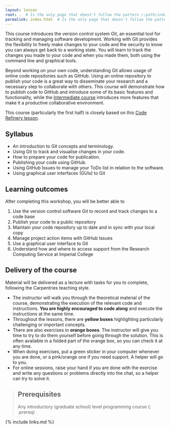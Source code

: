 ```yaml
---
layout: lesson
root: .  # Is the only page that doesn't follow the pattern /:path/index.html
permalink: index.html  # Is the only page that doesn't follow the pattern /:path/index.html
---
```


This course introduces the version control system Git, an essential tool for tracking
and managing software development. Working with Git provides the flexibility to freely
make changes to your code and the security to know you can always get back to a working
state. You will learn to track the changes you made to your code and when you made them,
both using the command line and graphical tools.

Beyond working on your own code, understanding Git allows usage of online code
repositories such as GitHub. Using an online repository to publish your code is a great
way to disseminate your research and a necessary step to collaborate with others. This
course will demonstrate how to publish code to GitHub and introduce some of its basic
features and functionality, while the [Intermediate course][intermediate-course]
introduces more features that make it a productive collaborative environment.

This course (particularly the first half) is closely based on this [Code Refinery lesson][code-refinery].

[intermediate-course]: https://imperialcollegelondon.github.io/intermediate_grad_school_git_course/
[code-refinery]: https://coderefinery.github.io/git-intro/

## Syllabus

- An introduction to Git concepts and terminology.
- Using Git to track and visualise changes in your code.
- How to prepare your code for publication.
- Publishing your code using GitHub.
- Using GitHub Issues to manage your ToDo list in relation to the software.
- Using graphical user interfaces (GUIs) to Git

## Learning outcomes

After completing this workshop, you will be better able to
1.	Use the version control software Git to record and track changes to a code base
2.	Publish your code to a public repository
3.	Maintain your code repository up to date and in sync with your local copy
4.	Manage project action items with GitHub Issues
5.	Use a graphical user interface to Git
6.	Understand how and where to access support from the Research Computing Service at Imperial College

## Delivery of the course

Material will be delivered as a lecture with tasks for you to complete, following the Carpentries 
teaching style.

- The instructor will walk you through the theoretical material of the course,
  demonstrating the execution of the relevant code and instructions. **You are highly encouraged to
  code along** and execute the instructions at the same time.
- Throughout the lessons, there are **yellow boxes** highlighting particularly challenging
  or important concepts.
- There are also exercises in **orange boxes**. The instructor will give you time to try
  to do them yourself before going through the solution. This is often available in a
  folded part of the orange box, so you can check it at any time.
- When doing exercises, put a green sticker in your computer whenever you are done, or a
  pink/orange one if you need support. A helper will go to you.
- For online sessions, raise your hand if you are done with the exercise and write
 any questions or problems directly into the chat, so a helper can try to solve it.

> ## Prerequisites
>
> Any introductory (graduate school) level programming course
{: .prereq}

{% include links.md %}
